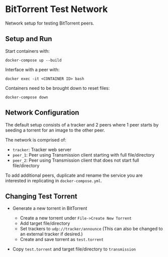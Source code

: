 # BitTorrent Test Network

Network setup for testing BitTorrent peers.

## Setup and Run

Start containers with:

    docker-compose up --build

Interface with a peer with:

    docker exec -it <CONTAINER ID> bash

Containers need to be brought down to reset files:

    docker-compose down

## Network Configuration

The default setup consists of a tracker and 2 peers where
1 peer starts by seeding a torrent for an image to the
other peer.

The network is comprised of:
  - `tracker`: Tracker web server
  - `peer_1`: Peer using Transmission client starting with full file/directory
  - `peer_2`: Peer using Transmission client that does not start full file/directory

To add additional peers, duplicate and rename the service you are interested in replicating
in `docker-compose.yml`.

## Changing Test Torrent

- Generate a new torrent in BitTorrent
  - Create a new torrent under `File->Create New Torrent`
  - Add target file/directory
  - Set trackers to `udp://tracker/announce` (This can also be changed to an external tracker if desired.)
  - Create and save torrent as `test.torrent`

- Copy `test.torrent` and target file/directory to `transmission`